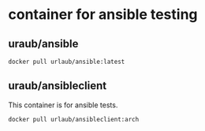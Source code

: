 # container for ansible testing

## uraub/ansible

```shell
docker pull urlaub/ansible:latest
```

## uraub/ansibleclient

This container is for ansible tests.

```shell
docker pull urlaub/ansibleclient:arch
```


